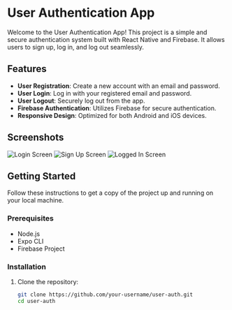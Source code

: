 # User Authentication App

Welcome to the User Authentication App! This project is a simple and secure authentication system built with React Native and Firebase. It allows users to sign up, log in, and log out seamlessly.

## Features

- **User Registration**: Create a new account with an email and password.
- **User Login**: Log in with your registered email and password.
- **User Logout**: Securely log out from the app.
- **Firebase Authentication**: Utilizes Firebase for secure authentication.
- **Responsive Design**: Optimized for both Android and iOS devices.

## Screenshots

![Login Screen](./assets/login-screen.png)
![Sign Up Screen](./assets/signup-screen.png)
![Logged In Screen](./assets/loggedin-screen.png)

## Getting Started

Follow these instructions to get a copy of the project up and running on your local machine.

### Prerequisites

- Node.js
- Expo CLI
- Firebase Project

### Installation

1. Clone the repository:
   ```sh
   git clone https://github.com/your-username/user-auth.git
   cd user-auth
   ```
